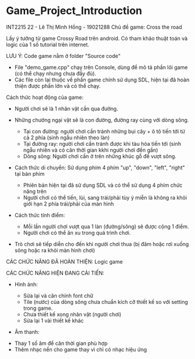 # Game_Project_Introduction

INT2215 22 - Lê Thị Minh Hồng - 19021288
Chủ đề game: Cross the road



Lấy ý tưởng từ game Crossy Road trên android.
Có tham khảo thuật toán và logic của 1 số tutorial trên internet.



LƯU Ý: Code game nằm ở folder "Source code"
  + File "demo_game.cpp" chạy trên Console, dùng để mô tả phần lõi game (có thể chạy nhưng chưa đầy đủ).
  + Các file còn lại thuộc về phần game chính sử dụng SDL, hiện tại đã hoàn thiện được phần lớn và có thể chạy.



Cách thức hoạt động của game:

- Người chơi sẽ là 1 nhân vật cần qua đường.

- Những chướng ngại vật sẽ là con đường, đường ray cùng với dòng sông.
    + Tại con đường: người chơi cần tránh những bụi cây + ô tô tiến tới từ cả 2 phía (sinh ngẫu nhiên theo làn)
    + Tại đường ray: người chơi cần tránh được khi tàu hỏa tiến tới (sinh ngẫu nhiên và có căn thời gian kkhi người chơi đến gần)
    + Dòng sông: Người chơi cần ở trên những khúc gỗ để vượt sông.

- Cách thức di chuyển: Sử dụng phím 4 phím "up", "down", "left", "right" tại bàn phím
  + Phiên bản hiện tại đã sử dụng SDL và có thể sử dụng 4 phím chức năng trên
  + Người chơi có thể tiến, lùi, sang trái/phải tùy ý miễn là không ra khỏi giới hạn 2 phía trái/phải của màn hình

- Cách thức tính điểm:
  + Mỗi lần người chơi vượt qua 1 làn (đường/sông) sẽ được cộng 1 điểm.
  + Người chơi có thể ăn xu trong quá trình chơi.

- Trò chơi sẽ tiếp diễn cho đến khi người chơi thua (bị đâm hoặc rơi xuống sông hoặc ra khỏi màn hình chơi)



CÁC CHỨC NĂNG ĐÃ HOÀN THIỆN: Logic game


CÁC CHỨC NĂNG HIỆN ĐANG CẢI TIẾN:

- Hình ảnh:
  + Sửa lại và căn chỉnh font chữ
  + Tile (nước) của dòng sông chưa chuẩn kích cỡ thiết kế so với setting trong game.
  + Chưa thiết kế xong nhân vật (người chơi)
  + Sửa lại 1 vài thiết kế khác
 
 - Âm thanh:
  + Thay 1 số âm để căn thời gian phù hợp
  + Thêm nhạc nền cho game thay vì chỉ có nhạc hiệu ứng
